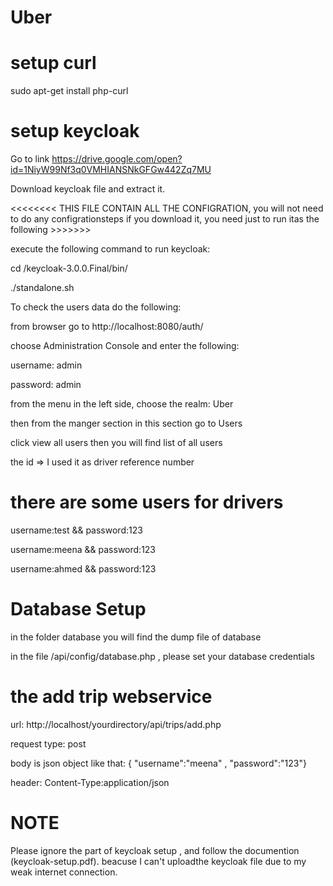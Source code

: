 # Uber
# setup curl
sudo apt-get install php-curl
# setup keycloak
Go to link 
https://drive.google.com/open?id=1NiyW99Nf3q0VMHIANSNkGFGw442Zq7MU


Download keycloak file and extract it.


<<<<<<<< THIS FILE CONTAIN ALL THE CONFIGRATION, you will not need to do any configrationsteps if you download it, you need just to run itas the following >>>>>>>


execute the following command to run keycloak:


cd /keycloak-3.0.0.Final/bin/


./standalone.sh 


To check the users data do the following:


from browser go to http://localhost:8080/auth/


choose Administration Console and enter the following:


username: admin


password: admin


from the menu in the left side, choose the realm: Uber


then from the manger section in this section go to Users


click view all users then you will find list of all users


the id => I used it as driver reference number


# there are some users for drivers

username:test  && password:123


username:meena  && password:123


username:ahmed  && password:123



# Database Setup

in the folder database you will find the dump file of database


in the file /api/config/database.php , please set your database credentials


# the add trip webservice


url: http://localhost/yourdirectory/api/trips/add.php


request type: post


body is json object like that: { "username":"meena" , "password":"123"}


header: Content-Type:application/json



# NOTE

Please ignore the part of keycloak setup , and follow the documention (keycloak-setup.pdf).
beacuse I can't uploadthe keycloak file due to my weak internet connection.


